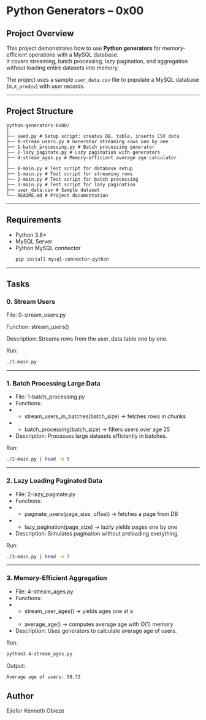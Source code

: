 # Python Generators – 0x00

## Project Overview
This project demonstrates how to use **Python generators** for memory-efficient operations with a MySQL database.  
It covers streaming, batch processing, lazy pagination, and aggregation without loading entire datasets into memory.

The project uses a sample `user_data.csv` file to populate a MySQL database (`ALX_prodev`) with user records.

---

## Project Structure

```
python-generators-0x00/
│
├── seed.py # Setup script: creates DB, table, inserts CSV data
├── 0-stream_users.py # Generator streaming rows one by one
├── 1-batch_processing.py # Batch processing generator
├── 2-lazy_paginate.py # Lazy pagination with generators
├── 4-stream_ages.py # Memory-efficient average age calculator
│
├── 0-main.py # Test script for database setup
├── 1-main.py # Test script for streaming rows
├── 2-main.py # Test script for batch processing
├── 3-main.py # Test script for lazy pagination
├── user_data.csv # Sample dataset
└── README.md # Project documentation
```
---

## Requirements

- Python 3.8+
- MySQL Server
- Python MySQL connector  
  ```bash
  pip install mysql-connector-python
  ```

---

## Tasks
### 0. Stream Users

File: 0-stream_users.py

Function: stream_users()

Description: Streams rows from the user_data table one by one.

Run:
```bash
./1-main.py
```

---

### 1. Batch Processing Large Data
* File: 1-batch_processing.py
* Functions:
*   - stream_users_in_batches(batch_size) → fetches rows in chunks
*   - batch_processing(batch_size) → filters users over age 25
* Description: Processes large datasets efficiently in batches.

Run:
```bash
./2-main.py | head -n 5
```

---

### 2. Lazy Loading Paginated Data
* File: 2-lazy_paginate.py
* Functions:
*   - paginate_users(page_size, offset) → fetches a page from DB
*   - lazy_pagination(page_size) → lazily yields pages one by one
* Description: Simulates pagination without preloading everything.

Run:
```bash
./3-main.py | head -n 7
```

---

### 3. Memory-Efficient Aggregation
* File: 4-stream_ages.py
* Functions:
*   - stream_user_ages() → yields ages one at a 
*   - average_age() → computes average age with O(1) memory
* Description: Uses generators to calculate average age of users.

Run:
```bash
python3 4-stream_ages.py
```

Output:
```bash
Average age of users: 58.73
```
## Author

Ejiofor Kenneth Obieze